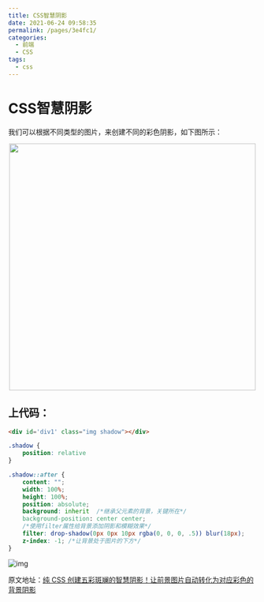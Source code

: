 ```yaml
---
title: CSS智慧阴影
date: 2021-06-24 09:58:35
permalink: /pages/3e4fc1/
categories:
  - 前端
  - CSS
tags:
  - css
---
```


# CSS智慧阴影

我们可以根据不同类型的图片，来创建不同的彩色阴影，如下图所示：

<p align="center">
  <img src="https://p3-juejin.byteimg.com/tos-cn-i-k3u1fbpfcp/64594b3e1b6947ac9b800d15e7434bd8~tplv-k3u1fbpfcp-zoom-1.image" width="500">
</p>

<!-- more -->

## 上代码： 

```html
<div id='div1' class="img shadow"></div>
```

```css
.shadow {
	position: relative
}

.shadow::after {
	content: "";
	width: 100%;
	height: 100%;
	position: absolute;
	background: inherit  /*继承父元素的背景，关键所在*/
	background-position: center center;
    /*使用filter属性给背景添加阴影和模糊效果*/
	filter: drop-shadow(0px 0px 10px rgba(0, 0, 0, .5)) blur(18px); 
	z-index: -1; /*让背景处于图片的下方*/
}
```

![img](https://p3-juejin.byteimg.com/tos-cn-i-k3u1fbpfcp/6ed452111de24b10a161a2cdd6c548b1~tplv-k3u1fbpfcp-zoom-1.image)

原文地址：[纯 CSS 创建五彩斑斓的智慧阴影！让前景图片自动转化为对应彩色的背景阴影](https://juejin.cn/post/6975818153376874503#heading-1)

